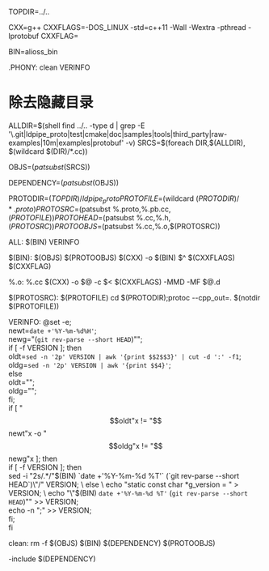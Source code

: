 TOPDIR=../..

CXX=g++
CXXFLAGS=-DOS_LINUX -std=c++11 -Wall -Wextra -pthread  -lprotobuf
CXXFLAG=

BIN=alioss_bin

.PHONY: clean VERINFO

# 除去隐藏目录
ALLDIR=$(shell find ../.. -type d | grep -E '\.git|ldpipe_proto|test|cmake|doc|samples|tools|third_party|raw-examples|10m|examples|protobuf' -v)
SRCS=$(foreach DIR,$(ALLDIR), $(wildcard $(DIR)/*.cc))

OBJS=$(patsubst %.cc,%.o,$(SRCS))

DEPENDENCY=$(patsubst %.o,%.o.d,$(OBJS))

PROTODIR=$(TOPDIR)/ldpipe_proto
PROTOFILE=$(wildcard $(PROTODIR)/*.proto)
PROTOSRC=$(patsubst %.proto,%.pb.cc,$(PROTOFILE))
PROTOHEAD=$(patsubst %.cc,%.h,$(PROTOSRC))
PROTOOBJS=$(patsubst %.cc,%.o,$(PROTOSRC))

ALL: $(BIN) VERINFO

$(BIN): $(OBJS) $(PROTOOBJS) 
	$(CXX) -o $(BIN) $^ $(CXXFLAGS) $(CXXFLAG)

%.o: %.cc
	$(CXX) -o $@ -c $< $(CXXFLAGS) -MMD -MF $@.d 

$(PROTOSRC): $(PROTOFILE)
	cd $(PROTODIR);protoc --cpp_out=. $(notdir $(PROTOFILE))

VERINFO:
	@set -e; \
    newt=`date +'%Y-%m-%d%H'`; \
    newg="(`git rev-parse --short HEAD`)\""; \
    if [ -f VERSION ]; then \
        oldt=`sed -n '2p' VERSION | awk '{print $$2$$3}' | cut -d ':' -f1`; \
        oldg=`sed -n '2p' VERSION | awk '{print $$4}'`; \
    else \
        oldt=""; \
        oldg=""; \
    fi; \
    if [ "$$oldt"x != "$$newt"x -o "$$oldg"x != "$$newg"x ]; then \
        if [ -f VERSION ]; then \
            sed -i "2s/.*/\"$(BIN) `date +'%Y-%m-%d %T'` (`git rev-parse --short HEAD`)\"/" VERSION; \
        else \
            echo "static const char *g_version = " > VERSION; \
            echo "\"$(BIN) `date +'%Y-%m-%d %T'` (`git rev-parse --short HEAD`)\"" >> VERSION; \
            echo -n ";" >> VERSION; \
        fi; \
    fi

clean:
	rm -f $(OBJS) $(BIN) $(DEPENDENCY) $(PROTOOBJS)

-include $(DEPENDENCY)
